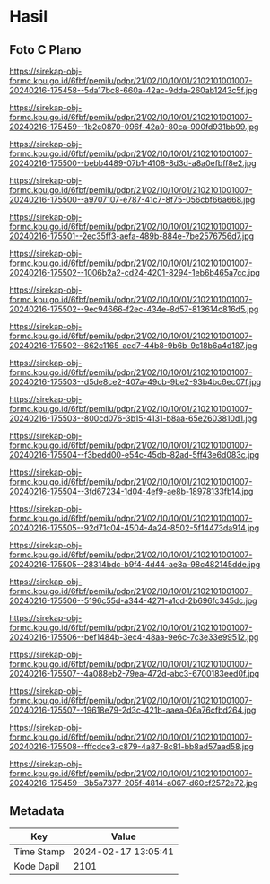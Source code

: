 # Hasil

## Foto C Plano

https://sirekap-obj-formc.kpu.go.id/6fbf/pemilu/pdpr/21/02/10/10/01/2102101001007-20240216-175458--5da17bc8-660a-42ac-9dda-260ab1243c5f.jpg

https://sirekap-obj-formc.kpu.go.id/6fbf/pemilu/pdpr/21/02/10/10/01/2102101001007-20240216-175459--1b2e0870-096f-42a0-80ca-900fd931bb99.jpg

https://sirekap-obj-formc.kpu.go.id/6fbf/pemilu/pdpr/21/02/10/10/01/2102101001007-20240216-175500--bebb4489-07b1-4108-8d3d-a8a0efbff8e2.jpg

https://sirekap-obj-formc.kpu.go.id/6fbf/pemilu/pdpr/21/02/10/10/01/2102101001007-20240216-175500--a9707107-e787-41c7-8f75-056cbf66a668.jpg

https://sirekap-obj-formc.kpu.go.id/6fbf/pemilu/pdpr/21/02/10/10/01/2102101001007-20240216-175501--2ec35ff3-aefa-489b-884e-7be2576756d7.jpg

https://sirekap-obj-formc.kpu.go.id/6fbf/pemilu/pdpr/21/02/10/10/01/2102101001007-20240216-175502--1006b2a2-cd24-4201-8294-1eb6b465a7cc.jpg

https://sirekap-obj-formc.kpu.go.id/6fbf/pemilu/pdpr/21/02/10/10/01/2102101001007-20240216-175502--9ec94666-f2ec-434e-8d57-813614c816d5.jpg

https://sirekap-obj-formc.kpu.go.id/6fbf/pemilu/pdpr/21/02/10/10/01/2102101001007-20240216-175502--862c1165-aed7-44b8-9b6b-9c18b6a4d187.jpg

https://sirekap-obj-formc.kpu.go.id/6fbf/pemilu/pdpr/21/02/10/10/01/2102101001007-20240216-175503--d5de8ce2-407a-49cb-9be2-93b4bc6ec07f.jpg

https://sirekap-obj-formc.kpu.go.id/6fbf/pemilu/pdpr/21/02/10/10/01/2102101001007-20240216-175503--800cd076-3b15-4131-b8aa-65e2603810d1.jpg

https://sirekap-obj-formc.kpu.go.id/6fbf/pemilu/pdpr/21/02/10/10/01/2102101001007-20240216-175504--f3bedd00-e54c-45db-82ad-5ff43e6d083c.jpg

https://sirekap-obj-formc.kpu.go.id/6fbf/pemilu/pdpr/21/02/10/10/01/2102101001007-20240216-175504--3fd67234-1d04-4ef9-ae8b-18978133fb14.jpg

https://sirekap-obj-formc.kpu.go.id/6fbf/pemilu/pdpr/21/02/10/10/01/2102101001007-20240216-175505--92d71c04-4504-4a24-8502-5f14473da914.jpg

https://sirekap-obj-formc.kpu.go.id/6fbf/pemilu/pdpr/21/02/10/10/01/2102101001007-20240216-175505--28314bdc-b9f4-4d44-ae8a-98c482145dde.jpg

https://sirekap-obj-formc.kpu.go.id/6fbf/pemilu/pdpr/21/02/10/10/01/2102101001007-20240216-175506--5196c55d-a344-4271-a1cd-2b696fc345dc.jpg

https://sirekap-obj-formc.kpu.go.id/6fbf/pemilu/pdpr/21/02/10/10/01/2102101001007-20240216-175506--bef1484b-3ec4-48aa-9e6c-7c3e33e99512.jpg

https://sirekap-obj-formc.kpu.go.id/6fbf/pemilu/pdpr/21/02/10/10/01/2102101001007-20240216-175507--4a088eb2-79ea-472d-abc3-6700183eed0f.jpg

https://sirekap-obj-formc.kpu.go.id/6fbf/pemilu/pdpr/21/02/10/10/01/2102101001007-20240216-175507--19618e79-2d3c-421b-aaea-06a76cfbd264.jpg

https://sirekap-obj-formc.kpu.go.id/6fbf/pemilu/pdpr/21/02/10/10/01/2102101001007-20240216-175508--fffcdce3-c879-4a87-8c81-bb8ad57aad58.jpg

https://sirekap-obj-formc.kpu.go.id/6fbf/pemilu/pdpr/21/02/10/10/01/2102101001007-20240216-175459--3b5a7377-205f-4814-a067-d60cf2572e72.jpg


## Metadata

| Key        | Value               |
| ---------- | ------------------- |
| Time Stamp | 2024-02-17 13:05:41 |
| Kode Dapil | 2101                |



